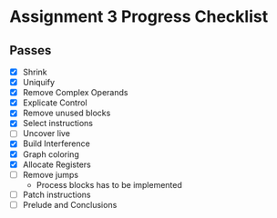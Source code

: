 # Assignment 3 Progress Checklist 

## Passes
- [x] Shrink
- [x] Uniquify 
- [x] Remove Complex Operands 
- [x] Explicate Control
- [x] Remove unused blocks
- [x] Select instructions
- [ ] Uncover live
- [x] Build Interference
- [x] Graph coloring
- [x] Allocate Registers
- [ ] Remove jumps
    - Process blocks has to be implemented
- [ ] Patch instructions
- [ ] Prelude and Conclusions  